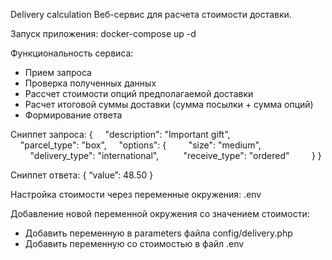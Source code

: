 Delivery calculation
Веб-сервис для расчета стоимости доставки.

Запуск приложения:
docker-compose up -d

Функциональность сервиса:
 - Прием запроса
 - Проверка полученных данных
 - Рассчет стоимости опций предполагаемой доставки
 - Расчет итоговой суммы доставки (сумма посылки + сумма опций)
 - Формирование ответа

Сниппет запроса:
{
    "description": "Important gift",
    "parcel_type": "box",
    "options": {
        "size": "medium",
        "delivery_type": "international", 
        "receive_type": "ordered"
        }
}

Сниппет ответа: 
{ “value”: 48.50 }

Настройка стоимости через переменные окружения: .env


Добавление новой переменной окружения со значением стоимости:

 - Добавить переменную в parameters файла config/delivery.php
 - Добавить переменную со стоимостью в файл .env

